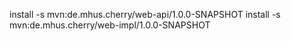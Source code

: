 
install -s mvn:de.mhus.cherry/web-api/1.0.0-SNAPSHOT
install -s mvn:de.mhus.cherry/web-impl/1.0.0-SNAPSHOT


